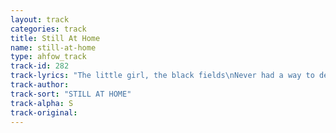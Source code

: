 ```yaml
---
layout: track
categories: track
title: Still At Home
name: still-at-home
type: ahfow_track
track-id: 282
track-lyrics: "The little girl, the black fields\nNever had a way to deal with her old man\nNow you need her, you could try it\nYou could burst up through the floorboards\nAnd maybe then....\n \nI got a cold master and she's gonna tell you\nShe's gonna break my back with a bit of\namusement, oh man\nWe're holding hands\n \nSo, if the words get in the way\nHold the silence but just don't stay there\nYou're in the sand\nWhen everything comes crying to you\nWay bye bye, goodbye to holding hands\n \nYou've got to sell it over and I'm gonna buy you\nI got a television with so many lines to bet on\nShe hasn't come home\nBobby, I'm still at home\n \nI've got a cold master and she's gonna tell you\nShe's goona break my back with a bit of\namusement, oh man\nCan we make amends?\nBobby, I'm still at home"
track-author: 
track-sort: "STILL AT HOME"
track-alpha: S
track-original: 
---
```

